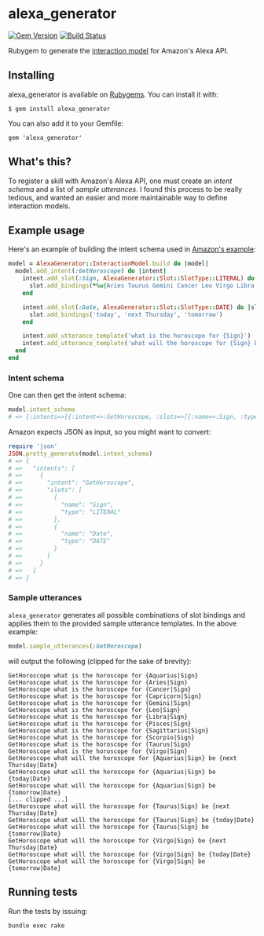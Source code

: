 # alexa_generator

[![Gem Version](https://badge.fury.io/rb/alexa_generator.svg)](http://badge.fury.io/rb/alexa_generator)
[![Build Status](https://travis-ci.org/sidoh/alexa_generator.svg)](https://travis-ci.org/sidoh/alexa_generator)

Rubygem to generate the [interaction model](https://developer.amazon.com/public/solutions/alexa/alexa-skills-kit/docs/alexa-skills-kit-interaction-model-reference) for Amazon's Alexa API.

## Installing

alexa_generator is available on [Rubygems](https://rubygems.org). You can install it with: 

```
$ gem install alexa_generator
```

You can also add it to your Gemfile:

```
gem 'alexa_generator'
```

## What's this?

To register a skill with Amazon's Alexa API, one must create an *intent schema* and a list of *sample utterances*. I found this process to be really tedious, and wanted an easier and more maintainable way to define interaction models.

## Example usage

Here's an example of building the intent schema used in [Amazon's example](https://developer.amazon.com/public/solutions/alexa/alexa-skills-kit/docs/alexa-skills-kit-interaction-model-reference):

```ruby
model = AlexaGenerator::InteractionModel.build do |model|
  model.add_intent(:GetHoroscope) do |intent|
    intent.add_slot(:Sign, AlexaGenerator::Slot::SlotType::LITERAL) do |slot|
      slot.add_bindings(*%w{Aries Taurus Gemini Cancer Leo Virgo Libra Scorpio Sagittarius Capricorn Aquarius Pisces})
    end

    intent.add_slot(:Date, AlexaGenerator::Slot::SlotType::DATE) do |slot|
      slot.add_bindings('today', 'next Thursday', 'tomorrow')
    end

    intent.add_utterance_template('what is the horoscope for {Sign}')
    intent.add_utterance_template('what will the horoscope for {Sign} be {Date}')
  end
end
```

### Intent schema

One can then get the intent schema:

```ruby
model.intent_schema
# => {:intents=>[{:intent=>:GetHoroscope, :slots=>[{:name=>:Sign, :type=>:LITERAL}, {:name=>:Date, :type=>:DATE}]}]}
```

Amazon expects JSON as input, so you might want to convert:

```ruby
require 'json'
JSON.pretty_generate(model.intent_schema)
# => {
# =>   "intents": [
# =>     {
# =>       "intent": "GetHoroscope",
# =>       "slots": [
# =>         {
# =>           "name": "Sign",
# =>           "type": "LITERAL"
# =>         },
# =>         {
# =>           "name": "Date",
# =>           "type": "DATE"
# =>         }
# =>       ]
# =>     }
# =>   ]
# => }
```

### Sample utterances

`alexa_generator` generates all possible combinations of slot bindings and applies them to the provided sample utterance templates. In the above example:

```ruby
model.sample_utterances(:GetHoroscope)
```

will output the following (clipped for the sake of brevity):

```
GetHoroscope what is the horoscope for {Aquarius|Sign}
GetHoroscope what is the horoscope for {Aries|Sign}
GetHoroscope what is the horoscope for {Cancer|Sign}
GetHoroscope what is the horoscope for {Capricorn|Sign}
GetHoroscope what is the horoscope for {Gemini|Sign}
GetHoroscope what is the horoscope for {Leo|Sign}
GetHoroscope what is the horoscope for {Libra|Sign}
GetHoroscope what is the horoscope for {Pisces|Sign}
GetHoroscope what is the horoscope for {Sagittarius|Sign}
GetHoroscope what is the horoscope for {Scorpio|Sign}
GetHoroscope what is the horoscope for {Taurus|Sign}
GetHoroscope what is the horoscope for {Virgo|Sign}
GetHoroscope what will the horoscope for {Aquarius|Sign} be {next Thursday|Date}
GetHoroscope what will the horoscope for {Aquarius|Sign} be {today|Date}
GetHoroscope what will the horoscope for {Aquarius|Sign} be {tomorrow|Date}
[... clipped ...]
GetHoroscope what will the horoscope for {Taurus|Sign} be {next Thursday|Date}
GetHoroscope what will the horoscope for {Taurus|Sign} be {today|Date}
GetHoroscope what will the horoscope for {Taurus|Sign} be {tomorrow|Date}
GetHoroscope what will the horoscope for {Virgo|Sign} be {next Thursday|Date}
GetHoroscope what will the horoscope for {Virgo|Sign} be {today|Date}
GetHoroscope what will the horoscope for {Virgo|Sign} be {tomorrow|Date}
```

## Running tests

Run the tests by issuing:

```bash
bundle exec rake
```
